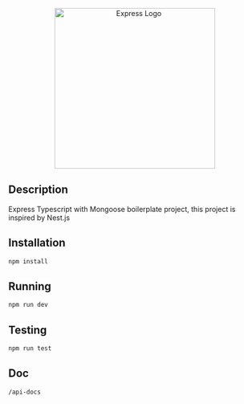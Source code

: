<p align="center">
  <a href="https://expressjs.com/" target="blank"><img src="http://wanago.io/express.png" width="320" alt="Express Logo" /></a>
</p>

## Description

Express Typescript with Mongoose boilerplate project, this project is inspired by Nest.js

## Installation

```bash
npm install
```

## Running

```bash
npm run dev
```

## Testing

```bash
npm run test
```

## Doc

```
/api-docs
```
